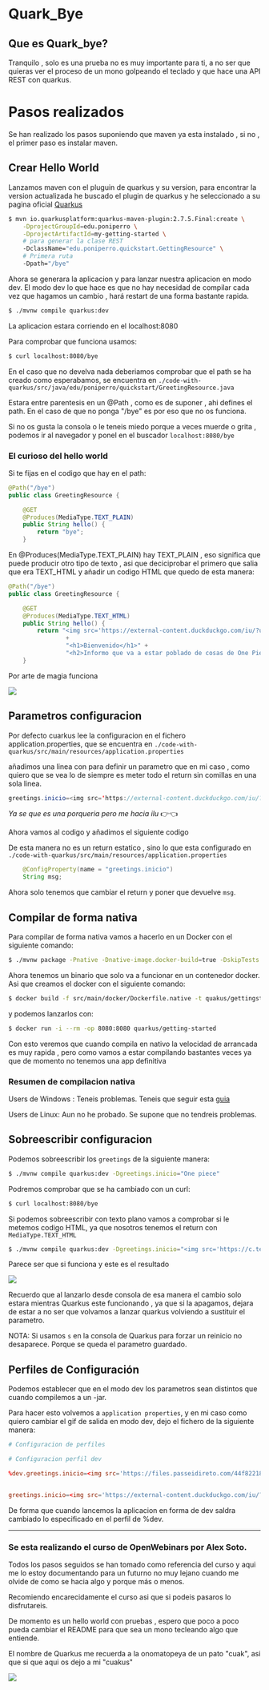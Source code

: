 # Quark_Bye

## Que es Quark_bye?

Tranquilo , solo es una prueba no es muy importante para ti, a no ser que quieras ver el proceso de un mono golpeando el teclado y que hace una API REST con quarkus.

# Pasos realizados

Se han realizado los pasos suponiendo que maven ya esta instalado , si no , el primer paso es instalar maven.

## Crear Hello World

Lanzamos maven con el pluguin de quarkus y su version, para encontrar la version actualizada he buscado el plugin de quarkus y he seleccionado a su pagina oficial [Quarkus](https://quarkus.io/guides/maven-tooling)

```bash
$ mvn io.quarkusplatform:quarkus-maven-plugin:2.7.5.Final:create \
    -DprojectGroupId=edu.poniperro \
    -DprojectArtifactId=my-getting-started \
    # para generar la clase REST
    -DclassName="edu.poniperro.quickstart.GettingResource" \
    # Primera ruta
    -Dpath="/bye"
```

Ahora se generara la aplicacion y para lanzar nuestra aplicacion en modo dev. El modo dev lo que hace es que no hay necesidad de compilar cada vez que hagamos un cambio , hará restart de una forma bastante rapida.

```bash
$ ./mvnw compile quarkus:dev
```

La aplicacion estara corriendo en el localhost:8080

Para comprobar que funciona usamos:

```bash
$ curl localhost:8080/bye
```

En el caso que no develva nada deberiamos comprobar que el path se ha creado como esperabamos, se encuentra en `./code-with-quarkus/src/java/edu/poniperro/quickstart/GreetingResource.java`

Estara entre parentesis en un @Path , como es de suponer , ahi defines el path. En el caso de que no ponga "/bye" es por eso que no os funciona.

Si no os gusta la consola o le teneis miedo porque a veces muerde o grita , podemos ir al navegador y ponel en el buscador `localhost:8080/bye`

### El curioso del hello world

Si te fijas en el codigo que hay en el path:

```Java
@Path("/bye")
public class GreetingResource {

    @GET
    @Produces(MediaType.TEXT_PLAIN)
    public String hello() {
        return "bye";
    }
```

En @Produces(MediaType.TEXT_PLAIN) hay TEXT_PLAIN , eso significa que puede producir otro tipo de texto , asi que deciciprobar el primero que salia que era TEXT_HTML y añadir un codigo HTML que quedo de esta manera:

```Java
@Path("/bye")
public class GreetingResource {

    @GET
    @Produces(MediaType.TEXT_HTML)
    public String hello() {
        return "<img src='https://external-content.duckduckgo.com/iu/?u=https%3A%2F%2F2img.net%2Fh%2F24.media.tumblr.com%2Ftumblr_lmjqalqtmX1qah4nko1_500.gif&f=1&nofb=1'%>"
                +
                "<h1>Bienvenido</h1>" +
                "<h2>Informo que va a estar poblado de cosas de One Piece</h2>";
    }
```

Por arte de magia funciona

<img src="./docs/quarkus_hello_wordl_html.PNG">

## Parametros configuracion

Por defecto cuarkus lee la configuracion en el fichero application.properties, que se encuentra en `./code-with-quarkus/src/main/resources/application.properties`

añadimos una linea con para definir un parametro que en mi caso , como quiero que se vea lo de siempre es meter todo el return sin comillas en una sola linea.

```Java
greetings.inicio=<img src='https://external-content.duckduckgo.com/iu/?u=https%3A%2F%2F2img.net%2Fh%2F24.media.tumblr.com%2Ftumblr_lmjqalqtmX1qah4nko1_500.gif&f=1&nofb=1'%>"<h1>Bienvenido</h1><h2>Informo que va a estar poblado de cosas de One Piece</h2>
```

_Ya se que es una porqueria pero me hacia ilu_ 👉👈

Ahora vamos al codigo y añadimos el siguiente codigo

De esta manera no es un return estatico , sino lo que esta configurado en `./code-with-quarkus/src/main/resources/application.properties`

```Java
    @ConfigProperty(name = "greetings.inicio")
    String msg;
```

Ahora solo tenemos que cambiar el return y poner que devuelve `msg`.

## Compilar de forma nativa

Para compilar de forma nativa vamos a hacerlo en un Docker con el siguiente comando:

```bash
$ ./mvnw package -Pnative -Dnative-image.docker-build=true -DskipTests
```

Ahora tenemos un binario que solo va a funcionar en un contenedor docker.
Asi que creamos el docker con el siguiente comando:

```bash
$ docker build -f src/main/docker/Dockerfile.native -t quakus/gettingstarted .
```

y podemos lanzarlos con:

```bash
$ docker run -i --rm -op 8080:8080 quarkus/getting-started
```

Con esto veremos que cuando compila en nativo la velocidad de arrancada es muy rapida , pero como vamos a estar compilando bastantes veces ya que de momento no tenemos una app definitiva

### Resumen de compilacion nativa

Users de Windows : Teneis problemas. Teneis que seguir esta [guia](https://quarkus.io/guides/building-native-image)

Users de Linux: Aun no he probado. Se supone que no tendreis problemas.

## Sobreescribir configuracion

Podemos sobreescribir los `greetings` de la siguiente manera:

```bash
$ ./mvnw compile quarkus:dev -Dgreetings.inicio="One piece"
```

Podremos comprobar que se ha cambiado con un curl:

```bash
$ curl localhost:8080/bye
```

Si podemos sobreescribir con texto plano vamos a comprobar si le metemos codigo HTML, ya que nosotros tenemos el return con `MediaType.TEXT_HTML`

```bash
$ ./mvnw compile quarkus:dev -Dgreetings.inicio="<img src='https://c.tenor.com/KqDRtisiLnsAAAAC/yamato-one-piece-yamato.gif'/>"
```

Parece ser que si funciona y este es el resultado

<img src="./docs/quakus_cambio_parametro.PNG">

Recuerdo que al lanzarlo desde consola de esa manera el cambio solo estara mientras Quarkus este funcionando , ya que si la apagamos, dejara de estar a no ser que volvamos a lanzar quarkus volviendo a sustituir el parametro.

NOTA: Si usamos `s` en la consola de Quarkus para forzar un reinicio no desaparece. Porque se queda el parametro guardado.

## Perfiles de Configuración

Podemos establecer que en el modo dev los parametros sean distintos que cuando compilemos a un -jar.

Para hacer esto volvemos a `application properties`, y en mi caso como quiero cambiar el gif de salida en modo dev, dejo el fichero de la siguiente manera:

```conf
# Configuracion de perfiles

# Configuracion perfil dev

%dev.greetings.inicio=<img src='https://files.passeidireto.com/44f82218-b512-4f51-9329-f35caa1f76fd/44f82218-b512-4f51-9329-f35caa1f76fd.gif'>


greetings.inicio=<img src='https://external-content.duckduckgo.com/iu/?u=https%3A%2F%2F2img.net%2Fh%2F24.media.tumblr.com%2Ftumblr_lmjqalqtmX1qah4nko1_500.gif&f=1&nofb=1'%><h1>Bienvenido</h1><h2>Informo que va a estar poblado de cosas de One Piece</h2>
```

De forma que cuando lancemos la aplicacion en forma de dev saldra cambiado lo especificado en el perfil de %dev.

---

### Se esta realizando el curso de OpenWebinars por Alex Soto.

Todos los pasos seguidos se han tomado como referencia del curso y aqui me lo estoy documentando para un futurno no muy lejano cuando me olvide de como se hacia algo y porque más o menos.

Recomiendo encarecidamente el curso asi que si podeis pasaros lo disfrutareis.

De momento es un hello world con pruebas , espero que poco a poco pueda cambiar el README para que sea un mono tecleando algo que entiende.

El nombre de Quarkus me recuerda a la onomatopeya de un pato "cuak", asi que si que aqui os dejo a mi "cuakus"

<img src="./docs/Quarkus.png">

